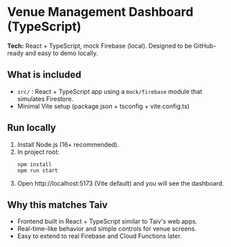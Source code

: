 # Venue Management Dashboard (TypeScript)

**Tech:** React + TypeScript, mock Firebase (local). Designed to be GitHub-ready and easy to demo locally.

## What is included
- `src/` : React + TypeScript app using a `mock/firebase` module that simulates Firestore.
- Minimal Vite setup (package.json + tsconfig + vite.config.ts)

## Run locally
1. Install Node.js (16+ recommended).
2. In project root:
   ```
   npm install
   npm run start
   ```
3. Open http://localhost:5173 (Vite default) and you will see the dashboard.

## Why this matches Taiv
- Frontend built in React + TypeScript similar to Taiv's web apps.
- Real-time-like behavior and simple controls for venue screens.
- Easy to extend to real Firebase and Cloud Functions later.
